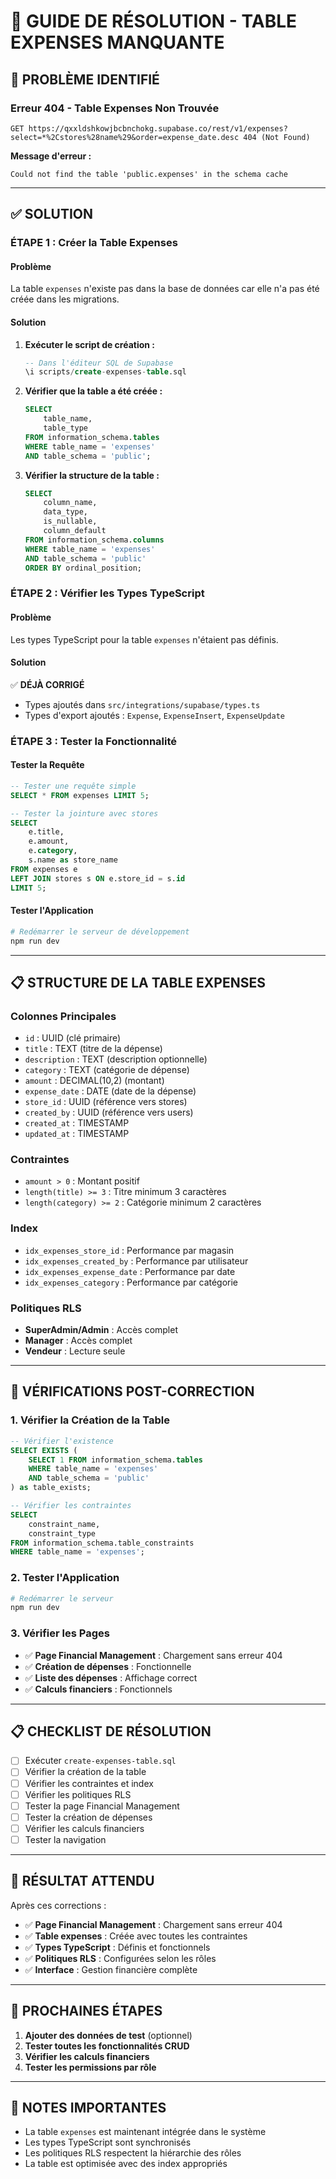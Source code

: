 # 🔧 GUIDE DE RÉSOLUTION - TABLE EXPENSES MANQUANTE

## 🚨 **PROBLÈME IDENTIFIÉ**

### **Erreur 404 - Table Expenses Non Trouvée**
```
GET https://qxxldshkowjbcbnchokg.supabase.co/rest/v1/expenses?select=*%2Cstores%28name%29&order=expense_date.desc 404 (Not Found)
```

**Message d'erreur :**
```
Could not find the table 'public.expenses' in the schema cache
```

---

## ✅ **SOLUTION**

### **ÉTAPE 1 : Créer la Table Expenses**

#### **Problème**
La table `expenses` n'existe pas dans la base de données car elle n'a pas été créée dans les migrations.

#### **Solution**
1. **Exécuter le script de création :**
   ```sql
   -- Dans l'éditeur SQL de Supabase
   \i scripts/create-expenses-table.sql
   ```

2. **Vérifier que la table a été créée :**
   ```sql
   SELECT 
       table_name,
       table_type
   FROM information_schema.tables 
   WHERE table_name = 'expenses' 
   AND table_schema = 'public';
   ```

3. **Vérifier la structure de la table :**
   ```sql
   SELECT 
       column_name,
       data_type,
       is_nullable,
       column_default
   FROM information_schema.columns 
   WHERE table_name = 'expenses' 
   AND table_schema = 'public'
   ORDER BY ordinal_position;
   ```

### **ÉTAPE 2 : Vérifier les Types TypeScript**

#### **Problème**
Les types TypeScript pour la table `expenses` n'étaient pas définis.

#### **Solution**
✅ **DÉJÀ CORRIGÉ**
- Types ajoutés dans `src/integrations/supabase/types.ts`
- Types d'export ajoutés : `Expense`, `ExpenseInsert`, `ExpenseUpdate`

### **ÉTAPE 3 : Tester la Fonctionnalité**

#### **Tester la Requête**
```sql
-- Tester une requête simple
SELECT * FROM expenses LIMIT 5;

-- Tester la jointure avec stores
SELECT 
    e.title,
    e.amount,
    e.category,
    s.name as store_name
FROM expenses e
LEFT JOIN stores s ON e.store_id = s.id
LIMIT 5;
```

#### **Tester l'Application**
```bash
# Redémarrer le serveur de développement
npm run dev
```

---

## 📋 **STRUCTURE DE LA TABLE EXPENSES**

### **Colonnes Principales**
- `id` : UUID (clé primaire)
- `title` : TEXT (titre de la dépense)
- `description` : TEXT (description optionnelle)
- `category` : TEXT (catégorie de dépense)
- `amount` : DECIMAL(10,2) (montant)
- `expense_date` : DATE (date de la dépense)
- `store_id` : UUID (référence vers stores)
- `created_by` : UUID (référence vers users)
- `created_at` : TIMESTAMP
- `updated_at` : TIMESTAMP

### **Contraintes**
- `amount > 0` : Montant positif
- `length(title) >= 3` : Titre minimum 3 caractères
- `length(category) >= 2` : Catégorie minimum 2 caractères

### **Index**
- `idx_expenses_store_id` : Performance par magasin
- `idx_expenses_created_by` : Performance par utilisateur
- `idx_expenses_expense_date` : Performance par date
- `idx_expenses_category` : Performance par catégorie

### **Politiques RLS**
- **SuperAdmin/Admin** : Accès complet
- **Manager** : Accès complet
- **Vendeur** : Lecture seule

---

## 🧪 **VÉRIFICATIONS POST-CORRECTION**

### **1. Vérifier la Création de la Table**
```sql
-- Vérifier l'existence
SELECT EXISTS (
    SELECT 1 FROM information_schema.tables 
    WHERE table_name = 'expenses' 
    AND table_schema = 'public'
) as table_exists;

-- Vérifier les contraintes
SELECT 
    constraint_name,
    constraint_type
FROM information_schema.table_constraints 
WHERE table_name = 'expenses';
```

### **2. Tester l'Application**
```bash
# Redémarrer le serveur
npm run dev
```

### **3. Vérifier les Pages**
- ✅ **Page Financial Management** : Chargement sans erreur 404
- ✅ **Création de dépenses** : Fonctionnelle
- ✅ **Liste des dépenses** : Affichage correct
- ✅ **Calculs financiers** : Fonctionnels

---

## 📋 **CHECKLIST DE RÉSOLUTION**

- [ ] Exécuter `create-expenses-table.sql`
- [ ] Vérifier la création de la table
- [ ] Vérifier les contraintes et index
- [ ] Vérifier les politiques RLS
- [ ] Tester la page Financial Management
- [ ] Tester la création de dépenses
- [ ] Vérifier les calculs financiers
- [ ] Tester la navigation

---

## 🎯 **RÉSULTAT ATTENDU**

Après ces corrections :
- ✅ **Page Financial Management** : Chargement sans erreur 404
- ✅ **Table expenses** : Créée avec toutes les contraintes
- ✅ **Types TypeScript** : Définis et fonctionnels
- ✅ **Politiques RLS** : Configurées selon les rôles
- ✅ **Interface** : Gestion financière complète

---

## 🔄 **PROCHAINES ÉTAPES**

1. **Ajouter des données de test** (optionnel)
2. **Tester toutes les fonctionnalités CRUD**
3. **Vérifier les calculs financiers**
4. **Tester les permissions par rôle**

---

## 📝 **NOTES IMPORTANTES**

- La table `expenses` est maintenant intégrée dans le système
- Les types TypeScript sont synchronisés
- Les politiques RLS respectent la hiérarchie des rôles
- La table est optimisée avec des index appropriés
